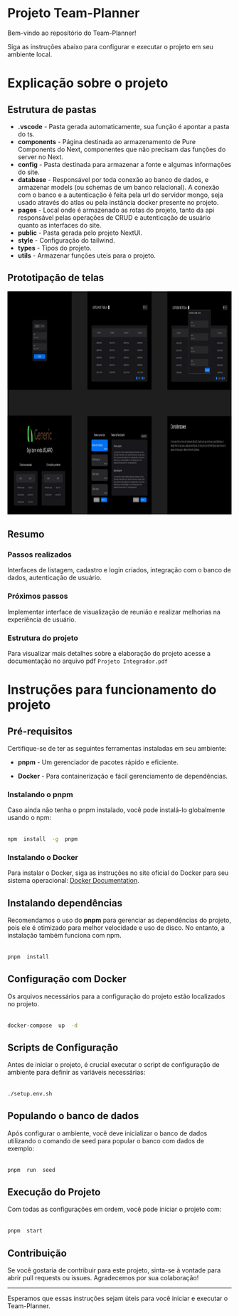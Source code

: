 

# Projeto Team-Planner

  

Bem-vindo ao repositório do Team-Planner!

  

Siga as instruções abaixo para configurar e executar o projeto em seu ambiente local.

# Explicação sobre o projeto

## Estrutura de pastas

-  **.vscode** - Pasta gerada automaticamente, sua função é apontar a pasta do ts.
-  **components** - Página destinada ao armazenamento de Pure Components do Next, componentes que não precisam das funções do server no Next.
-  **config** - Pasta destinada para armazenar a fonte e algumas informações do site.
- **database** - Responsável por toda conexão ao banco de dados, e armazenar models (ou schemas de um banco relacional). A conexão com o banco e a autenticação é feita pela url do servidor mongo, seja usado através do atlas ou pela instância docker presente no projeto.
- **pages** - Local onde é armazenado as rotas do projeto, tanto da api responsável pelas operações de CRUD e autenticação de usuário quanto as interfaces do site.
- **public** - Pasta gerada  pelo projeto NextUI.
- **style** - Configuração do tailwind.
- **types** - Tipos do projeto.
 - **utils** - Armazenar funções uteis para o projeto.

## Prototipação de telas
 <img src="./wireframe.png" height="500" alt="Wireframe" />


## Resumo

### Passos realizados
Interfaces de listagem, cadastro e login criados, integração com o banco de dados, autenticação de usuário.

### Próximos passos
Implementar interface de visualização de reunião e realizar melhorias na experiência de usuário.

### Estrutura do projeto
Para visualizar mais detalhes sobre a elaboração do projeto acesse a documentação no arquivo pdf `Projeto Integrador.pdf `

# Instruções para funcionamento do projeto

## Pré-requisitos

  

Certifique-se de ter as seguintes ferramentas instaladas em seu ambiente:

  

-  **pnpm** - Um gerenciador de pacotes rápido e eficiente.

-  **Docker** - Para containerização e fácil gerenciamento de dependências.

  

### Instalando o pnpm

  

Caso ainda não tenha o pnpm instalado, você pode instalá-lo globalmente usando o npm:

  

```bash

npm  install  -g  pnpm

```

  

### Instalando o Docker

  

Para instalar o Docker, siga as instruções no site oficial do Docker para seu sistema operacional: [Docker Documentation](https://docs.docker.com/get-docker/).

  

## Instalando dependências

  

Recomendamos o uso do **pnpm** para gerenciar as dependências do projeto, pois ele é otimizado para melhor velocidade e uso de disco. No entanto, a instalação também funciona com npm.

  

```bash

pnpm  install

```

  

## Configuração com Docker

  

Os arquivos necessários para a configuração do projeto estão localizados no projeto.

  

```bash

docker-compose  up  -d

```

  

## Scripts de Configuração

  

Antes de iniciar o projeto, é crucial executar o script de configuração de ambiente para definir as variáveis necessárias:

  

```bash

./setup.env.sh

```

  

## Populando o banco de dados

  

Após configurar o ambiente, você deve inicializar o banco de dados utilizando o comando de seed para popular o banco com dados de exemplo:

  

```bash

pnpm  run  seed

```

  

## Execução do Projeto

  

Com todas as configurações em ordem, você pode iniciar o projeto com:

  

```bash

pnpm  start

```

  

## Contribuição

  

Se você gostaria de contribuir para este projeto, sinta-se à vontade para abrir pull requests ou issues. Agradecemos por sua colaboração!

  

---

  

Esperamos que essas instruções sejam úteis para você iniciar e executar o Team-Planner.

